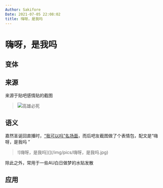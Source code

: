 ```yaml
---
Author: Sakifore
Date: 2021-07-05 22:08:02
title: 嗨呀，是我吗
---
```

# 嗨呀，是我吗

## 变体

## 来源

来源于贴吧感情贴的截图


>![高雄必死](/img/pics/高雄必死.png)

## 语义

嘉然圣诞回直播时，[“我可以吗”名场面](https://www.bilibili.com/video/BV1uq4y1J7Pq)，而后吧友截图做了个表情包，配文是“嗨呀，是我吗
”
>![嗨呀，是我吗](](/img/pics/嗨呀，是我吗.jpg)

除此之外，常用于一些AU白日做梦的水贴发散

## 应用